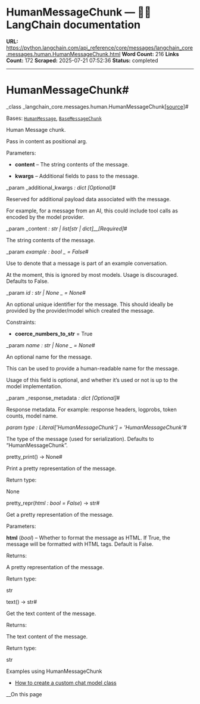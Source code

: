 # HumanMessageChunk — 🦜🔗 LangChain  documentation

**URL:** https://python.langchain.com/api_reference/core/messages/langchain_core.messages.human.HumanMessageChunk.html
**Word Count:** 216
**Links Count:** 172
**Scraped:** 2025-07-21 07:52:36
**Status:** completed

---

# HumanMessageChunk\#

_class _langchain\_core.messages.human.HumanMessageChunk[\[source\]](https://python.langchain.com/api_reference/_modules/langchain_core/messages/human.html#HumanMessageChunk)\#     

Bases: [`HumanMessage`](https://python.langchain.com/api_reference/core/messages/langchain_core.messages.human.HumanMessage.html#langchain_core.messages.human.HumanMessage "langchain_core.messages.human.HumanMessage"), [`BaseMessageChunk`](https://python.langchain.com/api_reference/core/messages/langchain_core.messages.base.BaseMessageChunk.html#langchain_core.messages.base.BaseMessageChunk "langchain_core.messages.base.BaseMessageChunk")

Human Message chunk.

Pass in content as positional arg.

Parameters:     

  * **content** – The string contents of the message.

  * **kwargs** – Additional fields to pass to the message.

_param _additional\_kwargs _: dict_ _\[Optional\]_\#     

Reserved for additional payload data associated with the message.

For example, for a message from an AI, this could include tool calls as encoded by the model provider.

_param _content _: str | list\[str | dict\]__\[Required\]_\#     

The string contents of the message.

_param _example _: bool_ _ = False_\#     

Use to denote that a message is part of an example conversation.

At the moment, this is ignored by most models. Usage is discouraged. Defaults to False.

_param _id _: str | None_ _ = None_\#     

An optional unique identifier for the message. This should ideally be provided by the provider/model which created the message.

Constraints:     

  * **coerce\_numbers\_to\_str** = True

_param _name _: str | None_ _ = None_\#     

An optional name for the message.

This can be used to provide a human-readable name for the message.

Usage of this field is optional, and whether it’s used or not is up to the model implementation.

_param _response\_metadata _: dict_ _\[Optional\]_\#     

Response metadata. For example: response headers, logprobs, token counts, model name.

_param _type _: Literal\['HumanMessageChunk'\]__ = 'HumanMessageChunk'_\#     

The type of the message \(used for serialization\). Defaults to “HumanMessageChunk”.

pretty\_print\(\) → None\#     

Print a pretty representation of the message.

Return type:     

None

pretty\_repr\(_html : bool = False_\) → str\#     

Get a pretty representation of the message.

Parameters:     

**html** \(_bool_\) – Whether to format the message as HTML. If True, the message will be formatted with HTML tags. Default is False.

Returns:     

A pretty representation of the message.

Return type:     

str

text\(\) → str\#     

Get the text content of the message.

Returns:     

The text content of the message.

Return type:     

str

Examples using HumanMessageChunk

  * [How to create a custom chat model class](https://python.langchain.com/docs/how_to/custom_chat_model/)

__On this page